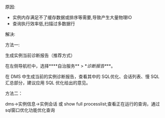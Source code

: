 原因:

- 实例内存满足不了缓存数据或排序等需要,导致产生大量物理IO
- 查询执行效率低,扫描过多数据行

解决:

方法一:

生成实例当前诊断报告（推荐方式）

在左侧导航栏中，选择***\*自治服务\** > \**诊断报告\****。

在 DMS 中生成当前的实例诊断报告，查看其中的 SQL优化、会话列表、慢 SQL 汇总部分，建议应用 SQL 优化给出的意见。

方法二：

dms->实例信息->实例会话 或 show full processlist;查看正在运行的查询，通过sql窗口优化功能优化查询